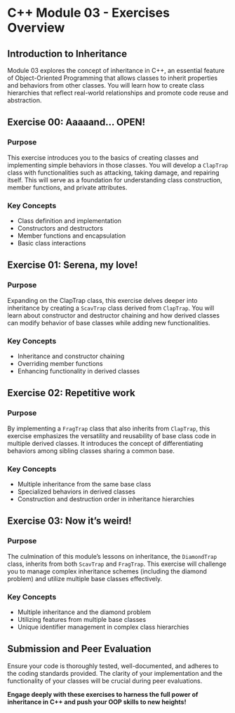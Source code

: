 # C++ Module 03 - Exercises Overview

## Introduction to Inheritance

Module 03 explores the concept of inheritance in C++, an essential feature of Object-Oriented Programming that allows classes to inherit properties and behaviors from other classes. You will learn how to create class hierarchies that reflect real-world relationships and promote code reuse and abstraction.

## Exercise 00: Aaaaand... OPEN!

### Purpose

This exercise introduces you to the basics of creating classes and implementing simple behaviors in those classes. You will develop a `ClapTrap` class with functionalities such as attacking, taking damage, and repairing itself. This will serve as a foundation for understanding class construction, member functions, and private attributes.

### Key Concepts

- Class definition and implementation
- Constructors and destructors
- Member functions and encapsulation
- Basic class interactions

## Exercise 01: Serena, my love!

### Purpose

Expanding on the ClapTrap class, this exercise delves deeper into inheritance by creating a `ScavTrap` class derived from `ClapTrap`. You will learn about constructor and destructor chaining and how derived classes can modify behavior of base classes while adding new functionalities.

### Key Concepts

- Inheritance and constructor chaining
- Overriding member functions
- Enhancing functionality in derived classes

## Exercise 02: Repetitive work

### Purpose

By implementing a `FragTrap` class that also inherits from `ClapTrap`, this exercise emphasizes the versatility and reusability of base class code in multiple derived classes. It introduces the concept of differentiating behaviors among sibling classes sharing a common base.

### Key Concepts

- Multiple inheritance from the same base class
- Specialized behaviors in derived classes
- Construction and destruction order in inheritance hierarchies

## Exercise 03: Now it’s weird!

### Purpose

The culmination of this module’s lessons on inheritance, the `DiamondTrap` class, inherits from both `ScavTrap` and `FragTrap`. This exercise will challenge you to manage complex inheritance schemes (including the diamond problem) and utilize multiple base classes effectively.

### Key Concepts

- Multiple inheritance and the diamond problem
- Utilizing features from multiple base classes
- Unique identifier management in complex class hierarchies

## Submission and Peer Evaluation

Ensure your code is thoroughly tested, well-documented, and adheres to the coding standards provided. The clarity of your implementation and the functionality of your classes will be crucial during peer evaluations.

**Engage deeply with these exercises to harness the full power of inheritance in C++ and push your OOP skills to new heights!**
